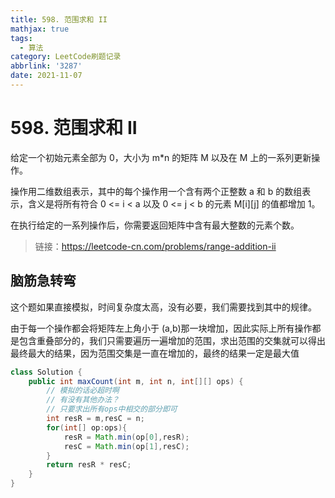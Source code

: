 ```yaml
---
title: 598. 范围求和 II
mathjax: true
tags:
  - 算法
category: LeetCode刷题记录
abbrlink: '3287'
date: 2021-11-07
---
```

# 598. 范围求和 II

给定一个初始元素全部为 0，大小为 m*n 的矩阵 M 以及在 M 上的一系列更新操作。

操作用二维数组表示，其中的每个操作用一个含有两个正整数 a 和 b 的数组表示，含义是将所有符合 0 <= i < a 以及 0 <= j < b 的元素 M[i][j] 的值都增加 1。

在执行给定的一系列操作后，你需要返回矩阵中含有最大整数的元素个数。

> 链接：https://leetcode-cn.com/problems/range-addition-ii

<!-- more -->

## 脑筋急转弯

这个题如果直接模拟，时间复杂度太高，没有必要，我们需要找到其中的规律。

由于每一个操作都会将矩阵左上角小于 (a,b)那一块增加，因此实际上所有操作都是包含重叠部分的，我们只需要遍历一遍增加的范围，求出范围的交集就可以得出最终最大的结果，因为范围交集是一直在增加的，最终的结果一定是最大值

```java
class Solution {
    public int maxCount(int m, int n, int[][] ops) {
        // 模拟的话必超时啊
        // 有没有其他办法？ 
        // 只要求出所有ops中相交的部分即可
        int resR = m,resC = n;
        for(int[] op:ops){
            resR = Math.min(op[0],resR);
            resC = Math.min(op[1],resC);
        }
        return resR * resC;
    }
}
```

